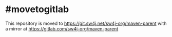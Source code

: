# #movetogitlab

This repository is moved to https://git.sw4j.net/sw4j-org/maven-parent with a mirror at
https://gitlab.com/sw4j-org/maven-parent
